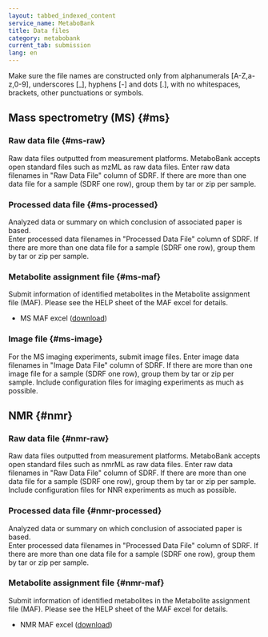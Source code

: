 ```yaml
---
layout: tabbed_indexed_content
service_name: MetaboBank
title: Data files
category: metabobank
current_tab: submission
lang: en
---
```


<div class="attention" markdown="1">
Make sure the file names are constructed only from alphanumerals [A-Z,a-z,0-9], underscores [_], hyphens [-] and dots [.], with no whitespaces, brackets, other punctuations or symbols.
</div>

## Mass spectrometry (MS) {#ms}

### Raw data file  {#ms-raw}

Raw data files outputted from measurement platforms. 
MetaboBank accepts open standard files such as mzML as raw data files. 
Enter raw data filenames in "Raw Data File" column of SDRF. 
If there are more than one data file for a sample (SDRF one row), group them by tar or zip per sample.

### Processed data file {#ms-processed} 

Analyzed data or summary on which conclusion of associated paper is based.  
Enter processed data filenames in "Processed Data File" column of SDRF. 
If there are more than one data file for a sample (SDRF one row), group them by tar or zip per sample.

### Metabolite assignment file {#ms-maf} 
  
Submit information of identified metabolites in the Metabolite assignment file (MAF). 
Please see the HELP sheet of the MAF excel for details. 
* MS MAF excel ([download](/assets/files/submission/metabobank/MetaboBank_maf_MS.xlsx))

### Image file {#ms-image} 

For the MS imaging experiments, submit image files. 
Enter image data filenames in "Image Data File" column of SDRF. 
If there are more than one image file for a sample (SDRF one row), group them by tar or zip per sample. 
Include configuration files for imaging experiments as much as possible.

## NMR {#nmr}

### Raw data file  {#nmr-raw}

Raw data files outputted from measurement platforms. 
MetaboBank accepts open standard files such as nmrML as raw data files. 
Enter raw data filenames in "Raw Data File" column of SDRF. 
If there are more than one data file for a sample (SDRF one row), group them by tar or zip per sample.  
Include configuration files for NNR experiments as much as possible.

### Processed data file {#nmr-processed} 

Analyzed data or summary on which conclusion of associated paper is based.  
Enter processed data filenames in "Processed Data File" column of SDRF. 
If there are more than one data file for a sample (SDRF one row), group them by tar or zip per sample.

### Metabolite assignment file {#nmr-maf} 
  
Submit information of identified metabolites in the Metabolite assignment file (MAF). 
Please see the HELP sheet of the MAF excel for details. 
* NMR MAF excel ([download](/assets/files/submission/metabobank/MetaboBank_maf_NMR.xlsx))